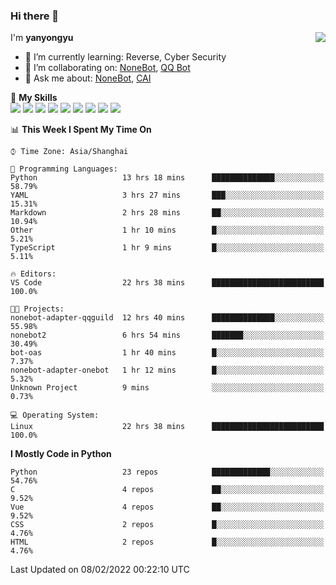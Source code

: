 ### Hi there 👋

<a href="#">
  <img align="right" src="https://github-readme-stats.vercel.app/api?username=yanyongyu&count_private=true&show_icons=true&bg_color=15,f2f7fd,E0EAFC" />
</a>

I'm **yanyongyu**

- 🌱 I’m currently learning: Reverse, Cyber Security
- 👯 I’m collaborating on: [NoneBot](https://github.com/nonebot), [QQ Bot](https://github.com/Mrs4s/go-cqhttp)
- 💬 Ask me about: [NoneBot](https://github.com/nonebot), [CAI](https://github.com/cscs181/CAI)

🌟 **My Skills**  
![](https://img.shields.io/badge/-Python-3e74a2?style=flat-square&logo=Python&logoColor=fff)
![](https://img.shields.io/badge/-Node.js-339933?style=flat-square&logo=Node.js&logoColor=fff)
![](https://img.shields.io/badge/-Vue-4fc08d?style=flat-square&logo=Vue.js&logoColor=fff)
![](https://img.shields.io/badge/-React-2d98ce?style=flat-square&logo=React&logoColor=fff)
![](https://img.shields.io/badge/-Docker-2496ED?style=flat-square&logo=Docker&logoColor=fff)
![](https://img.shields.io/badge/-Linux-000000?style=flat-square&logo=Linux&logoColor=fff)
![](https://img.shields.io/badge/-MySQL-4479A1?style=flat-square&logo=MySQL&logoColor=fff)
![](https://img.shields.io/badge/-Redis-DC382D?style=flat-square&logo=Redis&logoColor=fff)
![](https://img.shields.io/badge/-MongoDB-47A248?style=flat-square&logo=MongoDB&logoColor=fff)

<!--START_SECTION:waka-->
📊 **This Week I Spent My Time On** 

```text
⌚︎ Time Zone: Asia/Shanghai

💬 Programming Languages: 
Python                   13 hrs 18 mins      ██████████████░░░░░░░░░░░   58.79% 
YAML                     3 hrs 27 mins       ███░░░░░░░░░░░░░░░░░░░░░░   15.31% 
Markdown                 2 hrs 28 mins       ██░░░░░░░░░░░░░░░░░░░░░░░   10.94% 
Other                    1 hr 10 mins        █░░░░░░░░░░░░░░░░░░░░░░░░   5.21% 
TypeScript               1 hr 9 mins         █░░░░░░░░░░░░░░░░░░░░░░░░   5.11%

🔥 Editors: 
VS Code                  22 hrs 38 mins      █████████████████████████   100.0%

🐱‍💻 Projects: 
nonebot-adapter-qqguild  12 hrs 40 mins      ██████████████░░░░░░░░░░░   55.98% 
nonebot2                 6 hrs 54 mins       ███████░░░░░░░░░░░░░░░░░░   30.49% 
bot-oas                  1 hr 40 mins        █░░░░░░░░░░░░░░░░░░░░░░░░   7.37% 
nonebot-adapter-onebot   1 hr 12 mins        █░░░░░░░░░░░░░░░░░░░░░░░░   5.32% 
Unknown Project          9 mins              ░░░░░░░░░░░░░░░░░░░░░░░░░   0.73%

💻 Operating System: 
Linux                    22 hrs 38 mins      █████████████████████████   100.0%

```

**I Mostly Code in Python** 

```text
Python                   23 repos            █████████████░░░░░░░░░░░░   54.76% 
C                        4 repos             ██░░░░░░░░░░░░░░░░░░░░░░░   9.52% 
Vue                      4 repos             ██░░░░░░░░░░░░░░░░░░░░░░░   9.52% 
CSS                      2 repos             █░░░░░░░░░░░░░░░░░░░░░░░░   4.76% 
HTML                     2 repos             █░░░░░░░░░░░░░░░░░░░░░░░░   4.76%

```



 Last Updated on 08/02/2022 00:22:10 UTC
<!--END_SECTION:waka-->
